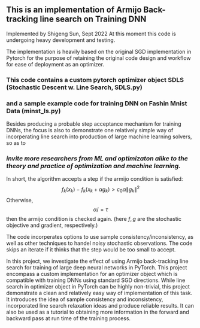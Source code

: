 ## This is an implementation of Armijo Back-tracking line search on Training DNN
Implemented by Shigeng Sun, Sept 2022
At this moment this code is undergoing heavy development and testing. 

The implementation is heavily based on the original SGD implementation in Pytorch for the purpose of retaining the original code design and workflow for ease of deployment as an optimizer.

### This code contains a custom pytorch optimizer object SDLS (Stochastic Descent w. Line Search, SDLS.py)
### and a sample example code for training DNN on Fashin Mnist Data (minst_ls.py)

Besides producing a probable step acceptance mechanism for training DNNs, the focus is also to demonstrate one relatively simple way of incorperating line search into production of large machine learning solvers, so as to 


### *invite more researchers from ML and optimizaton alike to the theory and practice of optimization and machine learning.*

In short, the algorithm accepts a step if the armijo condition is satisfied:
$$f_k(x_k) - f_k(x_k+ \alpha g_k) > c_0\alpha \|g_k\|^2$$
Otherwise,
$$\alpha /= \tau$$
then the armijo condition is checked again. 
(here $f,g$ are the stochastic objective and gradient, respectively.)

The code incorperates options to use sample consistency/inconsistency, as well as other techniques to handel noisy stochastic observations.
The code skips an iterate if it thinks that the step would be too small to accept.


In this project, we investigate the effect of using Armijo back-tracking line search for training of large deep neural networks in PyTorch. This project encompass a custom implementation for an optimizer object which is compatible with training DNNs using standard SGD directions. While line search in optimizer object in PyTorch can be highly non-trivial, this project demonstrate a clean and relatively easy way of implementation of this task. It introduces the idea of sample consistency and inconsistency, incorporated line search relaxation ideas and produce reliable results. It can also be used as a tutorial to obtaining more information in the forward and backward pass at run time of the training process. 
